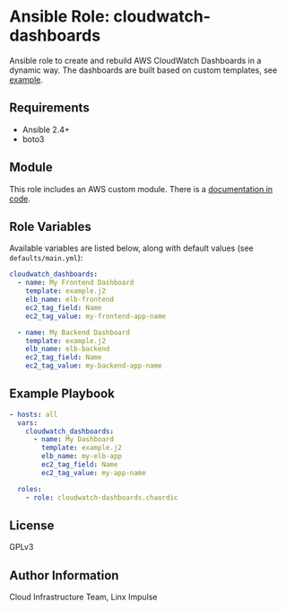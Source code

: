 # Ansible Role: cloudwatch-dashboards

Ansible role to create and rebuild AWS CloudWatch Dashboards in a dynamic way. The dashboards are built based on custom templates, see [example](https://github.com/chaordic/ansible-role-cloudwatch-dashboards/blob/master/meta/main.yml).

## Requirements

- Ansible 2.4+
- boto3

## Module

This role includes an AWS custom module. There is a [documentation in code](.....library/cloudwatch_dashboard.py).

## Role Variables

Available variables are listed below, along with default values (see `defaults/main.yml`):
```yaml
cloudwatch_dashboards:
  - name: My Frontend Dashboard
    template: example.j2
    elb_name: elb-frontend
    ec2_tag_field: Name
    ec2_tag_value: my-frontend-app-name

  - name: My Backend Dashboard
    template: example.j2
    elb_name: elb-backend
    ec2_tag_field: Name
    ec2_tag_value: my-backend-app-name
```

## Example Playbook
```yaml
- hosts: all
  vars:
    cloudwatch_dashboards:
      - name: My Dashboard
        template: example.j2
        elb_name: my-elb-app
        ec2_tag_field: Name
        ec2_tag_value: my-app-name

  roles:
    - role: cloudwatch-dashboards.chaordic
```

## License

GPLv3

## Author Information

Cloud Infrastructure Team, Linx Impulse
